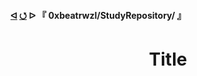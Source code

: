 <h4>
  <a href="https://github.com/0xbeatrwzl?tab=repositories">ᐊ</a>
  <a href="https://github.com/0xbeatrwzl/{path}">⭯</a>
  ᐅ 『 0xbeatrwzl/StudyRepository/ 』
</h4>

<div align=center>
  <h1>Title</h1>
</div>
